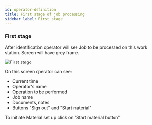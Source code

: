 ```yaml
---
id: operator-definition
title: First stage of job processing
sidebar_label: First stage
---
```


### First stage  
After identification operator will see Job to be processed on this work station. Screen will have grey frame.

![First stage](/docs/assets/operator_eng/70presaincaricodellafase.png)
 
On this screen operator can see: 
* Current time
* Operator's name 
* Operation to be performed
* Job name
* Documents, notes
* Buttons "Sign out" and "Start material"

To initiate Material set up click on "Start material button" 
